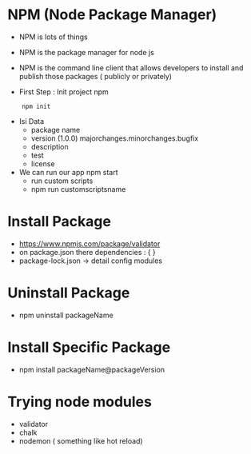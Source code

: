 # NPM (Node Package Manager)
- NPM is lots of things
- NPM is the package manager for node js
- NPM is the command line client that allows developers to install and publish those packages ( publicly or privately)

- First Step : Init project npm

```
    npm init
```
- Isi Data
    - package name
    - version (1.0.0) majorchanges.minorchanges.bugfix
    - description
    - test
    - license
- We can run our app npm start
    - run custom scripts
    - npm run customscriptsname


# Install Package
    
- https://www.npmjs.com/package/validator
- on package.json there dependencies : { }
- package-lock.json -> detail config modules

# Uninstall Package
- npm uninstall packageName


# Install Specific Package
- npm install packageName@packageVersion


# Trying node modules
- validator
- chalk 
- nodemon ( something like hot reload)
